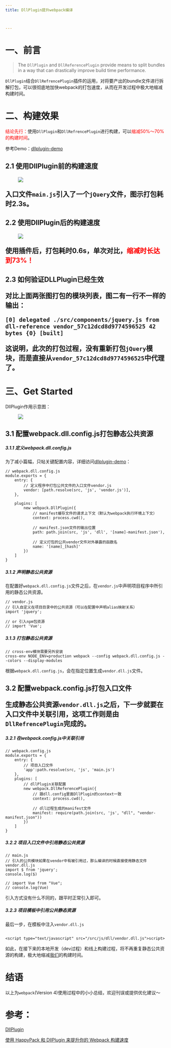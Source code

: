 ```yaml
---
title: DllPlugin提升webpack编译



---
```

<h1 class="heading" data-id="heading-0">
  一、前言
</h1>

> The `DllPlugin` and `DllReferencePlugin` provide means to split bundles in a way that can drastically improve build time performance.

`DllPlugin`结合`DllRefrencePlugin`插件的运用，对将要产出的bundle文件进行拆解打包，可以很彻底地加快webpack的打包速度，从而在开发过程中极大地缩减构建时间。

<h1 class="heading" data-id="heading-1">
  二、构建效果
</h1>

<span style="color: red;">结论先行：</span>使用`DllPlugin`和`DllRefrencePlugin`进行构建，可以<span style="color: red;">缩减50%～70%的构建时间</span>。

参考Demo：<a href="https://link.juejin.im?target=https%3A%2F%2Fgithub.com%2Fqiudongwei%2Fblog%2Ftree%2Fmaster%2Fdllplugin-demo" target="_blank" rel="nofollow noopener noreferrer">dllplugin-demo</a>

<h2 class="heading" data-id="heading-2">
  2.1 使用DllPlugin前的构建速度

<figure>

<img class="lazyload inited loaded" src="https://user-gold-cdn.xitu.io/2018/7/8/1647a0f717afb1d1?imageView2/0/w/1280/h/960/format/webp/ignore-error/1" data-src="https://user-gold-cdn.xitu.io/2018/7/8/1647a0f717afb1d1?imageView2/0/w/1280/h/960/format/webp/ignore-error/1" data-width="1202" data-height="530" /> <figcaption></figcaption></figure>

入口文件`main.js`引入了一个`jQuery`文件，图示打包耗时2.3s。

<h2 class="heading" data-id="heading-3">
  2.2 使用DllPlugin后的构建速度

<figure>

<img class="lazyload inited loaded" src="https://user-gold-cdn.xitu.io/2018/7/8/1647a11b6678823a?imageView2/0/w/1280/h/960/format/webp/ignore-error/1" data-src="https://user-gold-cdn.xitu.io/2018/7/8/1647a11b6678823a?imageView2/0/w/1280/h/960/format/webp/ignore-error/1" data-width="1280" data-height="414" /> <figcaption></figcaption></figure>

使用插件后，打包耗时0.6s，单次对比，<span style="color: red;">缩减时长达到73%！</span>

<h2 class="heading" data-id="heading-4">
  2.3 如何验证DLLPlugin已经生效



对比上面两张图打包的模块列表，图二有一行不一样的输出：

<pre><code class="hljs shell copyable" lang="shell">[0] delegated ./src/components/jquery.js from dll-reference vendor_57c12dcd8d9774596525 42 bytes {0} [built]</code></pre>

这说明，此次的打包过程，没有重新打包`jQuery`模块，而是直接从`vendor_57c12dcd8d9774596525`中代理了。

<h1 class="heading" data-id="heading-5">
  三、Get Started
</h1>

DllPlugin作用示意图：<figure>

<img class="lazyload inited loaded" src="https://user-gold-cdn.xitu.io/2018/7/8/1647a4d653c38364?imageView2/0/w/1280/h/960/format/webp/ignore-error/1" data-src="https://user-gold-cdn.xitu.io/2018/7/8/1647a4d653c38364?imageView2/0/w/1280/h/960/format/webp/ignore-error/1" data-width="1280" data-height="660" /> <figcaption></figcaption></figure>

<h2 class="heading" data-id="heading-6">
  3.1 配置webpack.dll.config.js打包静态公共资源



<h5 class="heading" data-id="heading-7">
  3.1.1 定义webpack.dll.config.js
</h5>

为了减小篇幅，只帖关键配置内容，详细访问<a href="https://link.juejin.im?target=https%3A%2F%2Fgithub.com%2Fqiudongwei%2Fblog%2Ftree%2Fmaster%2Fdllplugin-demo" target="_blank" rel="nofollow noopener noreferrer">dllplugin-demo</a>：

<pre><code class="hljs javascript copyable" lang="javascript"><span class="hljs-comment">// webpack.dll.config.js</span>
<span class="hljs-built_in">module</span>.exports = {
    <span class="hljs-attr">entry</span>: {
        <span class="hljs-comment">// 定义程序中打包公共文件的入口文件vendor.js</span>
        vendor: [path.resolve(src, <span class="hljs-string">'js'</span>, <span class="hljs-string">'vendor.js'</span>)],
    },

    <span class="hljs-attr">plugins</span>: [
        <span class="hljs-keyword">new</span> webpack.DllPlugin({
            <span class="hljs-comment">// manifest缓存文件的请求上下文（默认为webpack执行环境上下文）</span>
            context: process.cwd(),

            <span class="hljs-comment">// manifest.json文件的输出位置</span>
            path: path.join(src, <span class="hljs-string">'js'</span>, <span class="hljs-string">'dll'</span>, <span class="hljs-string">'[name]-manifest.json'</span>),

            <span class="hljs-comment">// 定义打包的公共vendor文件对外暴露的函数名</span>
            name: <span class="hljs-string">'[name]_[hash]'</span>
        })
    ]
}</code></pre>

<h5 class="heading" data-id="heading-8">
  3.1.2 声明静态公共资源
</h5>

在配置好`webpack.dll.config.js`文件之后，在`vendor.js`中声明项目程序中所引用的静态公共资源。

<pre><code class="hljs javascript copyable" lang="javascript"><span class="hljs-comment">// vendor.js</span>
<span class="hljs-comment">// 引入自定义在项目目录中的公共资源（可以在配置中声明alias映射关系）</span>
<span class="hljs-keyword">import</span> <span class="hljs-string">'jquery'</span>;

<span class="hljs-comment">// or 引入npm包资源</span>
<span class="hljs-comment">// import 'Vue';</span></code></pre>

<h5 class="heading" data-id="heading-9">
  3.1.3 打包静态公共资源
</h5>

<pre><code class="hljs shell copyable" lang="shell">// cross-env模块需要另外安装
cross-env NODE_ENV=production webpack --config webpack.dll.config.js --colors --display-modules</code></pre>

根据`webpack.dll.config.js`，会在指定位置生成`vendor.dll.js`文件。

<h2 class="heading" data-id="heading-10">
  3.2 配置webpack.config.js打包入口文件



生成静态公共资源`vendor.dll.js`之后，下一步就要在入口文件中关联引用，这项工作则是由`DllRefrencePlugin`完成的。

<h5 class="heading" data-id="heading-11">
  3.2.1 在webpack.config.js中关联引用
</h5>

<pre><code class="hljs javascript copyable" lang="javascript"><span class="hljs-comment">// webpack.config.js</span>
<span class="hljs-built_in">module</span>.exports = {
    <span class="hljs-attr">entry</span>: {
        <span class="hljs-comment">// 项目入口文件</span>
        <span class="hljs-string">'app'</span>:path.resolve(src, <span class="hljs-string">'js'</span>, <span class="hljs-string">'main.js'</span>)
    },
    <span class="hljs-attr">plugins</span>: [
        <span class="hljs-comment">// dllPlugin关联配置</span>
        <span class="hljs-keyword">new</span> webpack.DllReferencePlugin({
            <span class="hljs-comment">// 跟dll.config里面DllPlugin的context一致</span>
            context: process.cwd(),

            <span class="hljs-comment">// dll过程生成的manifest文件</span>
            manifest: <span class="hljs-built_in">require</span>(path.join(src, <span class="hljs-string">'js'</span>, <span class="hljs-string">"dll"</span>, <span class="hljs-string">"vendor-manifest.json"</span>))
        })
    ]
}</code></pre>

<h5 class="heading" data-id="heading-12">
  3.2.2 项目入口文件中引用静态公共资源
</h5>

<pre><code class="hljs javascript copyable" lang="javascript"><span class="hljs-comment">// main.js</span>
<span class="hljs-comment">// 引入的公共模块如果在vendor中有被引用过，那么编译的时候直接使用静态文件vendor.dll.js</span>
<span class="hljs-keyword">import</span> $ <span class="hljs-keyword">from</span> <span class="hljs-string">'jquery'</span>;
<span class="hljs-built_in">console</span>.log($)

<span class="hljs-comment">// import Vue from "Vue";</span>
<span class="hljs-comment">// console.log(Vue)</span></code></pre>

引入方式没有什么不同的，跟平时正常引入即可。

<h5 class="heading" data-id="heading-13">
  3.2.3 项目模板中引用公共静态资源
</h5>

最后一步，在模板中注入`vendor.dll.js`

<pre><code class="hljs html copyable" lang="html"><span class="hljs-comment"><!-- index.html --></span>
<span class="hljs-tag"><<span class="hljs-name">script</span> <span class="hljs-attr">type</span>=<span class="hljs-string">"text/javascript"</span> <span class="hljs-attr">src</span>=<span class="hljs-string">"/src/js/dll/vendor.dll.js"</span>></span><span class="hljs-tag"></<span class="hljs-name">script</span>></span></code></pre>

如此，在接下来的本地开发（dev过程）和线上构建过程，将不再重复静态公共资源的构建，极大地缩减[我们](https://www.w3cdoc.com)的构建时间。

<h1 class="heading" data-id="heading-14">
  结语
</h1>

以上为`webpack`(Version 4)使用过程中的小小总结，欢迎刊误或提供优化建议～

# 参考：

<a href="https://link.juejin.im?target=https%3A%2F%2Fwebpack.js.org%2Fplugins%2Fdll-plugin%2F%23src%2Fcomponents%2FSidebar%2FSidebar.jsx" target="_blank" rel="nofollow noopener noreferrer">DllPlugin</a>

<a href="https://link.juejin.im?target=https%3A%2F%2Fsegmentfault.com%2Fa%2F1190000010045690" target="_blank" rel="nofollow noopener noreferrer">使用 HappyPack 和 DllPlugin 来提升你的 Webpack 构建速度</a>
